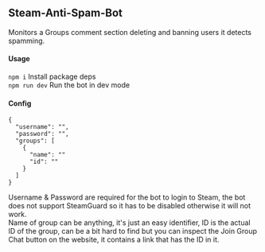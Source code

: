 ## Steam-Anti-Spam-Bot
Monitors a Groups comment section deleting and banning users it detects spamming.


#### Usage
`npm i` Install package deps  
`npm run dev` Run the bot in dev mode
#### Config
```
{
  "username": "",
  "password": "",
  "groups": [
    {
      "name": ""
      "id": ""
    }
  ]
}
```
Username & Password are required for the bot to login to Steam, the bot does not support SteamGuard so it has to be disabled otherwise it will not work.  
Name of group can be anything, it's just an easy identifier, ID is the actual ID of the group, can be a bit hard to find but you can inspect the Join Group Chat button on the website, it contains a link that has the ID in it.
